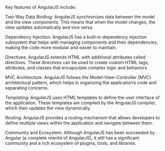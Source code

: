 Key features of AngularJS include:

Two-Way Data Binding: AngularJS synchronizes data between the model and the view components. This means that when the model changes, the view updates automatically and vice versa.

Dependency Injection: AngularJS has a built-in dependency injection subsystem that helps with managing components and their dependencies, making the code more modular and easier to maintain.

Directives: AngularJS extends HTML with additional attributes called directives. These directives can be used to create custom HTML tags, attributes, and classes that encapsulate complex logic and behaviors.

MVC Architecture: AngularJS follows the Model-View-Controller (MVC) architectural pattern, which helps in organizing the application’s code and separating concerns.

Templating: AngularJS uses HTML templates to define the user interface of the application. These templates are compiled by the AngularJS compiler, which then updates the view dynamically.

Routing: AngularJS provides a routing mechanism that allows developers to define multiple views within the application and navigate between them.

Community and Ecosystem: Although AngularJS has been succeeded by Angular (a complete rewrite of AngularJS), it still has a significant community and a rich ecosystem of plugins, tools, and libraries.
